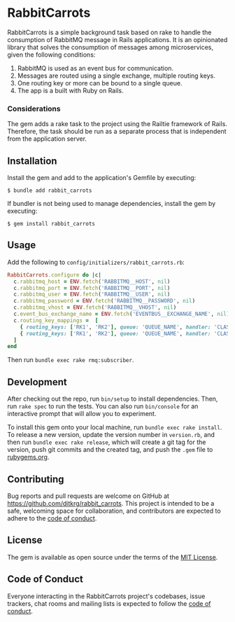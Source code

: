 # RabbitCarrots

RabbitCarrots is a simple background task based on rake to handle the consumption of RabbitMQ message in Rails applications. It is an opinionated library that solves the consumption of messages among  microservices, given the following conditions:

1. RabbitMQ is used as an event bus for communication.
2. Messages are routed using a single exchange, multiple routing keys.
3. One routing key or more can be bound to a single queue. 
4. The app is a built with Ruby on Rails.

### Considerations

The gem adds a rake task to the project using the Railtie framework of Rails. Therefore, the task should be run as a separate process that is independent from the application server.

## Installation

Install the gem and add to the application's Gemfile by executing:

    $ bundle add rabbit_carrots

If bundler is not being used to manage dependencies, install the gem by executing:

    $ gem install rabbit_carrots

## Usage

Add the following to ```config/initializers/rabbit_carrots.rb```:

```ruby
RabbitCarrots.configure do |c|
  c.rabbitmq_host = ENV.fetch('RABBITMQ__HOST', nil)
  c.rabbitmq_port = ENV.fetch('RABBITMQ__PORT', nil)
  c.rabbitmq_user = ENV.fetch('RABBITMQ__USER', nil)
  c.rabbitmq_password = ENV.fetch('RABBITMQ__PASSWORD', nil)
  c.rabbitmq_vhost = ENV.fetch('RABBITMQ__VHOST', nil)
  c.event_bus_exchange_name = ENV.fetch('EVENTBUS__EXCHANGE_NAME', nil)
  c.routing_key_mappings =  [
    { routing_keys: ['RK1', 'RK2'], queue: 'QUEUE_NAME', handler: 'CLASS HANDLER IN STRING' },
    { routing_keys: ['RK1', 'RK2'], queue: 'QUEUE_NAME', handler: 'CLASS HANDLER IN STRING' }
  ]
end

```



Then run ```bundle exec rake rmq:subscriber```.

## Development

After checking out the repo, run `bin/setup` to install dependencies. Then, run `rake spec` to run the tests. You can also run `bin/console` for an interactive prompt that will allow you to experiment.

To install this gem onto your local machine, run `bundle exec rake install`. To release a new version, update the version number in `version.rb`, and then run `bundle exec rake release`, which will create a git tag for the version, push git commits and the created tag, and push the `.gem` file to [rubygems.org](https://rubygems.org).

## Contributing

Bug reports and pull requests are welcome on GitHub at https://github.com/ditkrg/rabbit_carrots. This project is intended to be a safe, welcoming space for collaboration, and contributors are expected to adhere to the [code of conduct](https://github.com/[USERNAME]/rabbit_carrots/blob/master/CODE_OF_CONDUCT.md).

## License

The gem is available as open source under the terms of the [MIT License](https://opensource.org/licenses/MIT).

## Code of Conduct

Everyone interacting in the RabbitCarrots project's codebases, issue trackers, chat rooms and mailing lists is expected to follow the [code of conduct](https://github.com/[USERNAME]/rabbit_carrots/blob/master/CODE_OF_CONDUCT.md).
